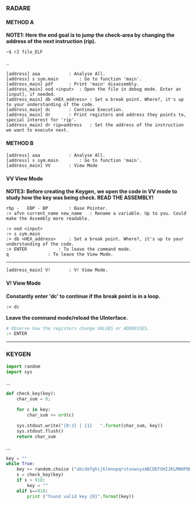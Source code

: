 ### __RADARE__


#### __METHOD A__

**NOTE1: Here the end goal is to jump the check-area by changing the address of the next instruction (rip).**

```bash
~$ r2 file_ELF
```
..

```text
[address] aaa			: Analyse All.
[address] s sym.main		: Go to function 'main'.
[address_main] pdf		: Print 'main' disassembly.
[address_main] ood <input>	: Open the file in debug mode. Enter an [input], if needed.
[address_main] db <HEX_address>	: Set a break point. Where?, it's up to your understanding of the code.
[address_main] dc		: Continue Execution.
[address_main] dr		: Print registers and address they points to, special interest for 'rip'.
[address_main] dr rip=address	: Set the address of the instruction we want to execute next.
```

#### __METHOD B__
```text
[address] aaa			: Analyse All.
[address] s sym.main		: Go to function 'main'.
[address_main] VV		: View Mode
```
	
#### __VV View Mode__

**NOTE3: Before creating the Keygen, we open the code in VV mode to study how the key was being check. READ THE ASSEMBLY!**

```text
rbp - 	EBP - BP		: Base Pointer. 
:> afvn	current_name new_name	: Rename a variable. Up to you. Could make the Assembly more readable.

:> ood <input>
:> s sym.main
:> db <HEX_address>		: Set a break point. Where?, it's up to your understanding of the code.
:> ENTER			: To leave the command mode.
q				: To leave the View Mode.
```
___

```text
[address_main] V!		: V! View Mode.
```

#### __V! View Mode__

**Constantly enter 'dc' to continue if the break point is in a loop.**
```
:> dc
```
**Leave the command mode/reload the UInterface.**
```bash
# Observe how the registers change VALUES or ADDRESSES.
:> ENTER 
```

___

### __KEYGEN__
```python
import random
import sys
```
...

```python
def check_key(key):
	char_sum = 0;

	for c in key:
		char_sum += ord(c)

	sys.stdout.write("{0:3} | {1}	".format(char_sum, key))
	sys.stdout.flush()
	return char_sum
```
...

```python
key = ""
while True:
	key += random.choice ("abcdefghijklmnopqrstuvwxyzABCDEFGHIJKLMNOPQRSTUVWXYZ0123456789._")
	s = check_key(key)
	if s > 918:
		key = ""
	elif s==918:
		print ("found valid key {0}".format(key))

```


 	